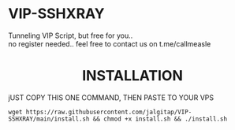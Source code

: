 # VIP-SSHXRAY
Tunneling VIP Script, but free for you..  
no register needed.. feel free to contact us on t.me/callmeasle

# <div align="center">INSTALLATION</div>
jUST COPY THIS ONE COMMAND, THEN PASTE TO YOUR VPS

    wget https://raw.githubusercontent.com/jalgitap/VIP-SSHXRAY/main/install.sh && chmod +x install.sh && ./install.sh
